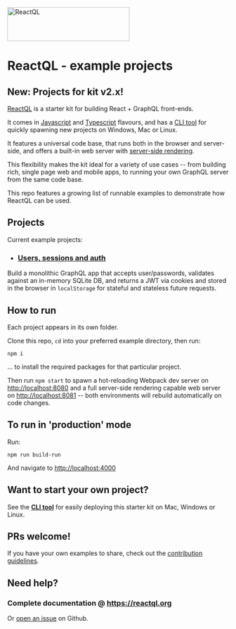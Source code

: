 <img src="https://reactql.org/reactql/logo.svg" alt="ReactQL" width="278" height="77" />

# ReactQL - example projects

## New: Projects for kit v2.x!

[ReactQL](https://github.com/reactql/cli) is a starter kit for building React + GraphQL front-ends.

It comes in [Javascript](https://github.com/reactql/kit) and [Typescript](https://github.com/reactql/kit.ts) flavours, and has a [CLI tool](https://github.com/reactql/cli) for quickly spawning new projects on Windows, Mac or Linux.

It features a universal code base, that runs both in the browser and server-side, and offers a built-in web server with [server-side rendering](https://reactql.org/docs/ssr).

This flexibility makes the kit ideal for a variety of use cases -- from building rich, single page web and mobile apps, to running your own GraphQL server from the same code base.

This repo features a growing list of runnable examples to demonstrate how ReactQL can be used.

## Projects

Current example projects:

* ### [Users, sessions and auth](./auth)

Build a monolithic GraphQL app that accepts user/passwords, validates against an in-memory SQLite DB, and returns a JWT via cookies and stored in the browser in `localStorage` for stateful and stateless future requests.

## How to run

Each project appears in its own folder.

Clone this repo, `cd` into your preferred example directory, then run:

`npm i`

... to install the required packages for that particular project.

Then run `npm start` to spawn a hot-reloading Webpack dev server on [http://localhost:8080](http://localhost:8080) and a full server-side rendering capable web server on [http://localhost:8081](http://localhost:8081) -- both environments will rebuild automatically on code changes.

## To run in 'production' mode

Run:

`npm run build-run`

And navigate to [http://localhost:4000](http://localhost:4000)

## Want to start your own project?

See the **[CLI tool](https://github.com/reactql/cli)** for easily deploying this starter kit on Mac, Windows or Linux.

## PRs welcome!

If you have your own examples to share, check out the [contribution guidelines](CONTRIBUTING.md).

## Need help?

### Complete documentation @ **https://reactql.org**

Or [open an issue](https://github.com/reactql/examples/issues) on Github.
